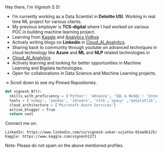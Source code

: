 
Hey there, I'm Vignesh S S!

     
-  I’m currently working as a Data Scientist in **Deloitte USI**. Working in real time ML project for various clients.
-  My previous employer is **TCS-digital** where I had worked on various POC in building machine learning project.
-  Learning from [Kaggle](https://www.kaggle.com/) and [Analytics Vidhya](https://www.analyticsvidhya.com/)
-  Actively writing blogs on **Linkedin** in [Cloud_AI_Analytics](https://www.linkedin.com/company/cloud-ai-analytics/?viewAsMember=true).
-  Sharing back to community through youtube on advanced techniques in cloud technology like **Azure** and **ML** and **NLP** related technologies in
-  [Cloud_AI_Analytics](https://www.youtube.com/channel/UCBhgeLTsXfbOCftTUu9nHSw)
-  Actively learning and looking for better opportunities in Machine Learning and Bigdata technologies.
-  Open for collaborations in Data Science and Machine Learning projects.

    
-> Scroll down to see my Pinned Repositories.

```python
def vignesh_07():
  skills_with_proficiency = {'Python': 'Advance', 'SQL & NoSQL': 'Intermediate', 'DSA': 'Intermidiate', 'Statistics' : 'Advance'}
  tools = ['numpy', 'pandas', 'sklearn', 'nltk','spacy' ,'matplotlib', 'seaborn', 'keras', 'flask', 'powerBI', 'pyspark', 'time series', 'devops', 'Bigdata technologies']
  cloud_architecture = ['Microsoft Azure Services']
  active_blogger = True
  return cool
```

Connect me on:

    LinkedIn: https://www.linkedin.com/in/vignesh-sekar-sujatha-02aa9b125/
    Kaggle: https://www.kaggle.com/vignesh1271
    
Note: Please do not spam on the above mentioned profiles.

